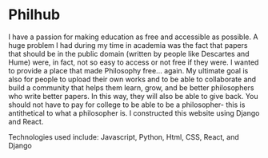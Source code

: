 # Philhub

I have a passion for making education as free and accessible as possible. A huge problem I had during my time in academia was the
fact that papers that should be in the public domain (written by people like Descartes and Hume) were, in fact, not so easy to access or not free 
if they were. I wanted to provide a place that made Philosophy free... again. My ultimate goal is also for people to upload their own works and to 
be able to collaborate and build a community that helps them learn, grow, and be better philosophers who write better papers. In this way, they will 
also be able to give back. You should not have to pay for college to be able to be a philosopher- this is antithetical to what a philosopher is.
I constructed this website using Django and React.

Technologies used include:
Javascript, Python, Html, CSS, React, and Django
